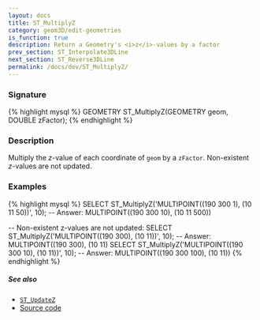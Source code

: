 ```yaml
---
layout: docs
title: ST_MultiplyZ
category: geom3D/edit-geometries
is_function: true
description: Return a Geometry's <i>z</i>-values by a factor
prev_section: ST_Interpolate3DLine
next_section: ST_Reverse3DLine
permalink: /docs/dev/ST_MultiplyZ/
---
```


### Signature

{% highlight mysql %}
GEOMETRY ST_MultiplyZ(GEOMETRY geom, DOUBLE zFactor);
{% endhighlight %}

### Description

Multiply the *z*-value of each coordinate of `geom` by a `zFactor`.
Non-existent *z*-values are not updated.

### Examples

{% highlight mysql %}
SELECT ST_MultiplyZ('MULTIPOINT((190 300 1), (10 11 50))', 10);
-- Answer:           MULTIPOINT((190 300 10), (10 11 500))

-- Non-existent z-values are not updated:
SELECT ST_MultiplyZ('MULTIPOINT((190 300), (10 11))', 10);
-- Answer:           MULTIPOINT((190 300), (10 11)
SELECT ST_MultiplyZ('MULTIPOINT((190 300 10), (10 11))', 10);
-- Answer:           MULTIPOINT((190 300 100), (10 11))
{% endhighlight %}

##### See also

* [`ST_UpdateZ`](../ST_UpdateZ)
* <a href="https://github.com/orbisgis/h2gis/blob/master/h2spatial-ext/src/main/java/org/h2gis/h2spatialext/function/spatial/edit/ST_MultiplyZ.java" target="_blank">Source code</a>

